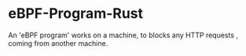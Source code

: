 # eBPF-Program-Rust
An 'eBPF program' works on a machine, to blocks any HTTP requests , coming from another machine.
